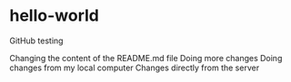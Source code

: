 # hello-world
GitHub testing

Changing the content of the README.md file
Doing more changes
Doing changes from my local computer
Changes directly from the server
